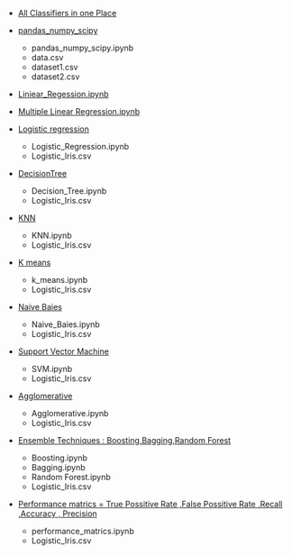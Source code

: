 - [All Classifiers in one Place](./Generalised%20Program%20For%20Classifiers.md)
- [pandas_numpy_scipy](https://github.com/Mohammed-Khubaib/ML/tree/main/pandas_numpy_scipy)
  - pandas_numpy_scipy.ipynb
  - data.csv
  - dataset1.csv
  - dataset2.csv

- [Liniear_Regession.ipynb](https://github.com/Mohammed-Khubaib/ML/blob/main/Liniear_Regession.ipynb)

- [Multiple Linear Regression.ipynb](https://github.com/Mohammed-Khubaib/ML/blob/main/Multiple_Linear_Regression.ipynb)

- [Logistic regression](https://github.com/Mohammed-Khubaib/ML/tree/main/Logistic_regression)
  - Logistic_Regression.ipynb
  - Logistic_Iris.csv

- [DecisionTree](https://github.com/Mohammed-Khubaib/ML/tree/main/DecisionTree)
  - Decision_Tree.ipynb
  - Logistic_Iris.csv

- [KNN](https://github.com/Mohammed-Khubaib/ML/tree/main/KNN)
  - KNN.ipynb
  - Logistic_Iris.csv

- [K means](https://github.com/Mohammed-Khubaib/ML/tree/main/K_means)
  - k_means.ipynb
  - Logistic_Iris.csv

- [Naive Baies](https://github.com/Mohammed-Khubaib/ML/tree/main/Naive_Baies)
  - Naive_Baies.ipynb
  - Logistic_Iris.csv

- [Support Vector Machine](https://github.com/Mohammed-Khubaib/ML/tree/main/SVM)
  - SVM.ipynb
  - Logistic_Iris.csv

- [Agglomerative](https://github.com/Mohammed-Khubaib/ML/tree/main/Agglomerative)
  - Agglomerative.ipynb
  - Logistic_Iris.csv

- [Ensemble Techniques : Boosting,Bagging,Random Forest](https://github.com/Mohammed-Khubaib/ML/tree/main/Ensemble%20Techniques)
  - Boosting.ipynb
  - Bagging.ipynb
  - Random Forest.ipynb
  - Logistic_Iris.csv

- [Performance matrics = True Possitive Rate ,False Possitive Rate ,Recall ,Accuracy , Precision](https://github.com/Mohammed-Khubaib/ML/tree/main/Performance)
  - performance_matrics.ipynb
  - Logistic_Iris.csv

